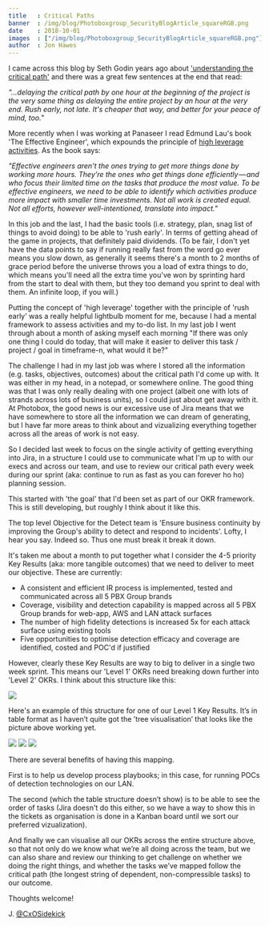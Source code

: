 ```yaml
---
title   : Critical Paths
banner  : /img/blog/Photoboxgroup_SecurityBlogArticle_squareRGB.png
date    : 2018-10-01
images  : ["/img/blog/Photoboxgroup_SecurityBlogArticle_squareRGB.png"]
author  : Jon Hawes
---
```


I came across this blog by Seth Godin years ago about ['understanding the critical path'](https://seths.blog/2013/11/understanding-critical-path/) and there was a great few sentences at the end that read:

_"...delaying the critical path by one hour at the beginning of the project is the very same thing as delaying the entire project by an hour at the very end. Rush early, not late. It's cheaper that way, and better for your peace of mind, too."_

More recently when I was working at Panaseer I read Edmund Lau's book 'The Effective Engineer', which expounds the principle of [high leverage activities](https://medium.com/@renaldi/the-effective-engineer-by-edmond-lau-4353311f57cd). As the book says:

_"Effective engineers aren’t the ones trying to get more things done by working more hours. They’re the ones who get things done efficiently — and who focus their limited time on the tasks that produce the most value. To be effective engineers, we need to be able to identify which activities produce more impact with smaller time investments. Not all work is created equal. Not all efforts, however well-intentioned, translate into impact."_

In this job and the last, I had the basic tools (i.e. strategy, plan, snag list of things to avoid doing) to be able to 'rush early'. In terms of getting ahead of the game in projects, that definitely paid dividends. (To be fair, I don't yet have the data points to say if running really fast from the word go ever means you slow down, as generally it seems there's a month to 2 months of grace period before the universe throws you a load of extra things to do, which means you'll need all the extra time you've won by sprinting hard from the start to deal with them, but they too demand you sprint to deal with them. An infinite loop, if you will.)

Putting the concept of 'high leverage' together with the principle of 'rush early' was a really helpful lightbulb moment for me, because I had a mental framework to assess activities and my to-do list. In my last job I went through about a month of asking myself each morning "If there was only one thing I could do today, that will make it easier to deliver this task / project / goal in timeframe-n, what would it be?"

The challenge I had in my last job was where I stored all the information (e.g. tasks, objectives, outcomes) about the critical path I'd come up with. It was either in my head, in a notepad, or somewhere online. The good thing was that I was only really dealing with one project (albeit one with lots of strands across lots of business units), so I could just about get away with it. At Photobox, the good news is our excessive use of Jira means that we have somewhere to store all the information we can dream of generating, but I have far more areas to think about and vizualizing everything together across all the areas of work is not easy.

So I decided last week to focus on the single activity of getting everything into Jira, in a structure I could use to communicate what I'm up to with our execs and across our team, and use to review our critical path every week during our sprint (aka: continue to run as fast as you can forever ho ho) planning session.

This started with 'the goal' that I'd been set as part of our OKR framework. This is still developing, but roughly I think about it like this.

The top level Objective for the Detect team is 'Ensure business continuity by improving the Group's ability to detect and respond to incidents'. Lofty, I hear you say. Indeed so. Thus one must break it break it down.

It's taken me about a month to put together what I consider the 4-5 priority Key Results (aka: more tangible outcomes) that we need to deliver to meet our objective. These are currently:

- A consistent and efficient IR process is implemented, tested and communicated across all 5 PBX Group brands
- Coverage, visibility and detection capability is mapped across all 5 PBX Group brands for web-app, AWS and LAN attack surfaces
- The number of high fidelity detections is increased 5x for each attack surface using existing tools
- Five opportunities to optimise detection efficacy and coverage are identified, costed and POC'd if justified

However, clearly these Key Results are way to big to deliver in a single two week sprint. This means our 'Level 1' OKRs need breaking down further into 'Level 2' OKRs. I think about this structure like this:

![](https://user-images.githubusercontent.com/656739/46303650-4e135b80-c5a4-11e8-8f51-eb25fa6e53bc.png)

Here's an example of this structure for one of our Level 1 Key Results. It’s in table format as I haven’t quite got the ’tree visualisation’ that looks like the picture above working yet.

![](https://user-images.githubusercontent.com/656739/46303531-fd9bfe00-c5a3-11e8-81e0-f3e671787c5f.png)
![](https://user-images.githubusercontent.com/656739/46303381-90886880-c5a3-11e8-8472-dab16d500e6e.png)
![](https://user-images.githubusercontent.com/656739/46303382-90886880-c5a3-11e8-92c3-a8e55c94156e.png)

There are several benefits of having this mapping.

First is to help us develop process playbooks; in this case, for running POCs of detection technologies on our LAN. 

The second (which the table structure doesn’t show) is to be able to see the order of tasks (Jira doesn't do this either, so we have a way to show this in the tickets as organisation is done in a Kanban board until we sort our preferred vizualization). 

And finally we can visualise all our OKRs across the entire structure above, so that not only do we know what we’re all doing across the team, but we can also share and review our thinking to get challenge on whether we doing the right things, and whether the tasks we’ve mapped follow the critical path (the longest string of dependent, non-compressible tasks) to our outcome.

Thoughts welcome! 

J. [@CxOSidekick](https://twitter.com/CxOSidekick)
